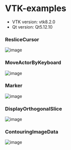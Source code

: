# VTK-examples
- VTK version: vtk8.2.0
- Qt version: Qt5.12.10
### ResliceCursor
![image](https://user-images.githubusercontent.com/16329871/235338690-a939ea71-3bc6-4855-b2d6-ce4578bb656c.png)
### MoveActorByKeyboard
![image](https://github.com/kangaroolove/VTK-example/assets/16329871/1c8fef9c-726f-47e8-b9f7-3710be1466b3)
### Marker
![image](https://github.com/kangaroolove/VTK-example/assets/16329871/5e7df04e-4579-439e-9c5f-bfc6ed86b654)
### DisplayOrthogonalSlice
![image](https://github.com/user-attachments/assets/b6ed4035-da60-4fd0-8f29-6d7c822de15e)
### ContouringImageData
![image](https://github.com/user-attachments/assets/1db46bac-5c80-4ab0-a6af-cbee8a59c533)





